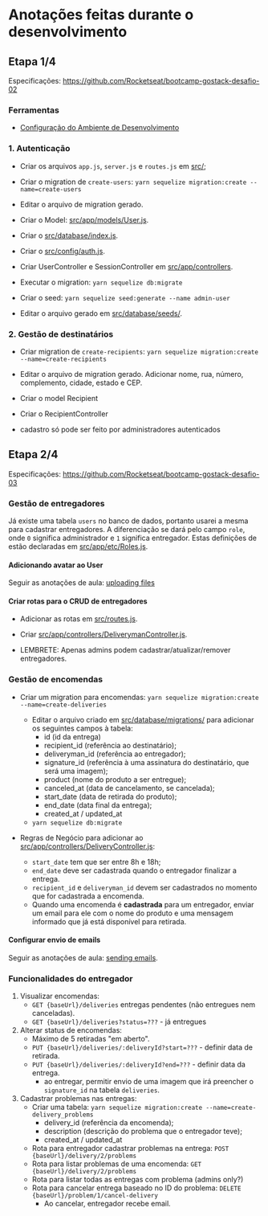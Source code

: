 # Anotações feitas durante o desenvolvimento

## Etapa 1/4

Especificações: https://github.com/Rocketseat/bootcamp-gostack-desafio-02

### Ferramentas

- [Configuração do Ambiente de Desenvolvimento](01-configuracao-do-ambiente.md)


### 1. Autenticação

- Criar os arquivos `app.js`, `server.js` e `routes.js` em [src/](../src/);

- Criar o migration de `create-users`: `yarn sequelize migration:create --name=create-users`

- Editar o arquivo de migration gerado.

- Criar o Model: [src/app/models/User.js](../src/app/models/User.js).

- Criar o [src/database/index.js](../src/database/index.js).

- Criar o [src/config/auth.js](../src/config/auth.js).

- Criar UserController e SessionController em [src/app/controllers](../src/app/controllers/).

- Executar o migration: `yarn sequelize db:migrate`

- Criar o seed: `yarn sequelize seed:generate --name admin-user`

- Editar o arquivo gerado em [src/database/seeds/](../src/database/seeds/).


### 2. Gestão de destinatários

- Criar migration de `create-recipients`: `yarn sequelize migration:create --name=create-recipients`

- Editar o arquivo de migration gerado. Adicionar nome, rua, número, complemento, cidade, estado e CEP.

- Criar o model Recipient

- Criar o RecipientController

- cadastro só pode ser feito por administradores autenticados


## Etapa 2/4

Especificações: https://github.com/Rocketseat/bootcamp-gostack-desafio-03

### Gestão de entregadores

Já existe uma tabela `users` no banco de dados, portanto usarei a mesma para cadastrar entregadores. A diferenciação se dará pelo campo `role`, onde `0` significa administrador e `1` significa entregador. Estas definições de estão declaradas em [src/app/etc/Roles.js](../src/app/etc/Roles.js).

#### Adicionando avatar ao User

Seguir as anotações de aula: [uploading files](/meleu/gostack-bootcamp-notes/blob/master/05-API-improvements.md#uploading-files)

#### Criar rotas para o CRUD de entregadores

- Adicionar as rotas em [src/routes.js](../src/routes.js).

- Criar [src/app/controllers/DeliverymanController.js](../src/app/controllers/DeliverymanController.js).

- LEMBRETE: Apenas admins podem cadastrar/atualizar/remover entregadores.


### Gestão de encomendas

- Criar um migration para encomendas: `yarn sequelize migration:create --name=create-deliveries`
    - Editar o arquivo criado em [src/database/migrations/](../src/database/migrations/) para adicionar os seguintes campos à tabela:
        - id (id da entrega)
        - recipient_id (referência ao destinatário);
        - deliveryman_id (referência ao entregador);
        - signature_id (referência à uma assinatura do destinatário, que será uma imagem);
        - product (nome do produto a ser entregue);
        - canceled_at (data de cancelamento, se cancelada);
        - start_date (data de retirada do produto);
        - end_date (data final da entrega);
        - created_at / updated_at
    - `yarn sequelize db:migrate`

- Regras de Negócio para adicionar ao [src/app/controllers/DeliveryController.js](../src/app/controllers/DeliveryController.js):
    - `start_date` tem que ser entre 8h e 18h;
    - `end_date` deve ser cadastrada quando o entregador finalizar a entrega.
    - `recipient_id` e `deliveryman_id` devem ser cadastrados no momento que for cadastrada a encomenda.
    - Quando uma encomenda é **cadastrada** para um entregador, enviar um email para ele com o nome do produto e uma mensagem informado que já está disponível para retirada.

#### Configurar envio de emails

Seguir as anotações de aula: [sending emails](/meleu/gostack-bootcamp-notes/blob/master/05-API-improvements.md#sending-emails).


### Funcionalidades do entregador

1. Visualizar encomendas:
    - `GET {baseUrl}/deliveries` entregas pendentes (não entregues nem canceladas).
    - `GET {baseUrl}/deliveries?status=???` - já entregues
2. Alterar status de encomendas:
    - Máximo de 5 retiradas "em aberto".
    - `PUT {baseUrl}/deliveries/:deliveryId?start=???` - definir data de retirada.
    - `PUT {baseUrl}/deliveries/:deliveryId?end=???` - definir data da entrega.
        - ao entregar, permitir envio de uma imagem que irá preencher o `signature_id` na tabela `deliveries`.
3. Cadastrar problemas nas entregas:
    - Criar uma tabela: `yarn sequelize migration:create --name=create-delivery_problems`
        - delivery_id (referência da encomenda);
        - description (descrição do problema que o entregador teve);
        - created_at / updated_at
    - Rota para entregador cadastrar problemas na entrega: `POST {baseUrl}/delivery/2/problems`
    - Rota para listar problemas de uma encomenda: `GET {baseUrl}/delivery/2/problems`
    - Rota para listar todas as entregas com problema (admins only?)
    - Rota para cancelar entrega baseado no ID do problema: `DELETE {baseUrl}/problem/1/cancel-delivery`
        - Ao cancelar, entregador recebe email.

